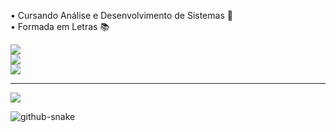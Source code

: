 
• Cursando Análise e Desenvolvimento de Sistemas 🎯<br>• Formada em Letras 📚



![](https://github-readme-stats.vercel.app/api?username=tamirisrbarbosa&theme=shadow_red&hide_border=false&include_all_commits=true&count_private=false)  
![](https://github-readme-streak-stats.herokuapp.com/?user=tamirisrbarbosa&theme=shadow_red&hide_border=false)<br/>
![](https://github-readme-stats.vercel.app/api/top-langs/?username=tamirisrbarbosa&theme=shadow_red&hide_border=false&include_all_commits=true&count_private=false&layout=compact)

---


 [![](https://visitcount.itsvg.in/api?id=tamirisrbarbosa&icon=3&color=12)](https://visitcount.itsvg.in)

<!-- Proudly created with GPRM ( https://gprm.itsvg.in ) -->

              
<picture>
  <source media="(prefers-color-scheme: dark)" srcset="github-snake-dark.svg" />
  <source media="(prefers-color-scheme: light)" srcset="github-snake.svg" />
  <img alt="github-snake" src="github-snake.svg" />
</picture>
